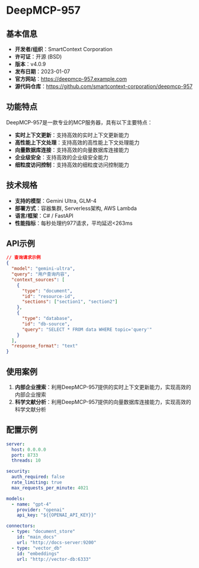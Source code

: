 # DeepMCP-957

## 基本信息

- **开发者/组织**：SmartContext Corporation
- **许可证**：开源 (BSD)
- **版本**：v4.0.9
- **发布日期**：2023-01-07
- **官方网站**：https://deepmcp-957.example.com
- **源代码仓库**：https://github.com/smartcontext-corporation/deepmcp-957

## 功能特点

DeepMCP-957是一款专业的MCP服务器，具有以下主要特点：

- **实时上下文更新**：支持高效的实时上下文更新能力
- **高性能上下文处理**：支持高效的高性能上下文处理能力
- **向量数据库连接**：支持高效的向量数据库连接能力
- **企业级安全**：支持高效的企业级安全能力
- **细粒度访问控制**：支持高效的细粒度访问控制能力


## 技术规格

- **支持的模型**：Gemini Ultra, GLM-4
- **部署方式**：容器集群, Serverless架构, AWS Lambda
- **语言/框架**：C# / FastAPI
- **性能指标**：每秒处理约977请求，平均延迟<263ms

## API示例

```json
// 查询请求示例
{
  "model": "gemini-ultra",
  "query": "用户查询内容",
  "context_sources": [
    {
      "type": "document",
      "id": "resource-id",
      "sections": ["section1", "section2"]
    },
    {
      "type": "database",
      "id": "db-source",
      "query": "SELECT * FROM data WHERE topic='query'"
    }
  ],
  "response_format": "text"
}
```

## 使用案例

1. **内部企业搜索**：利用DeepMCP-957提供的实时上下文更新能力，实现高效的内部企业搜索
2. **科学文献分析**：利用DeepMCP-957提供的向量数据库连接能力，实现高效的科学文献分析


## 配置示例

```yaml
server:
  host: 0.0.0.0
  port: 8733
  threads: 10

security:
  auth_required: false
  rate_limiting: true
  max_requests_per_minute: 4021

models:
  - name: "gpt-4"
    provider: "openai"
    api_key: "${{OPENAI_API_KEY}}"

connectors:
  - type: "document_store"
    id: "main_docs"
    url: "http://docs-server:9200"
  - type: "vector_db"
    id: "embeddings"
    url: "http://vector-db:6333"
```